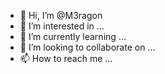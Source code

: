 - 👋 Hi, I’m @M3ragon
- 👀 I’m interested in ...
- 🌱 I’m currently learning ...
- 💞️ I’m looking to collaborate on ...
- 📫 How to reach me ...

<!---
M3ragon/M3ragon is a ✨ special ✨ repository because its `README.md` (this file) appears on your GitHub profile.
You can click the Preview link to take a look at your changes.
--->
